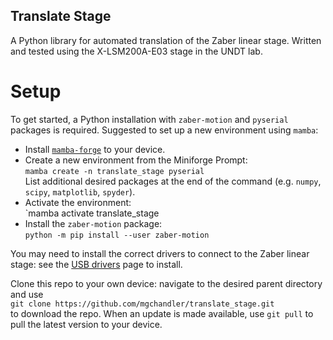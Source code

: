 ## Translate Stage

A Python library for automated translation of the Zaber linear stage. Written and tested using the X-LSM200A-E03 stage in the UNDT lab.

# Setup

To get started, a Python installation with `zaber-motion` and `pyserial` packages is required. Suggested to set up a new environment using `mamba`:
- Install [`mamba-forge`](https://github.com/conda-forge/miniforge#mambaforge) to your device.
- Create a new environment from the Miniforge Prompt:  
`mamba create -n translate_stage pyserial`  
List additional desired packages at the end of the command (e.g. `numpy`, `scipy`, `matplotlib`, `spyder`).
- Activate the environment:  
`mamba activate translate_stage
- Install the `zaber-motion` package:  
`python -m pip install --user zaber-motion`

You may need to install the correct drivers to connect to the Zaber linear stage: see the [USB drivers](https://www.zaber.com/software) page to install.

Clone this repo to your own device: navigate to the desired parent directory and use  
`git clone https://github.com/mgchandler/translate_stage.git`  
to download the repo. When an update is made available, use `git pull` to pull the latest version to your device.